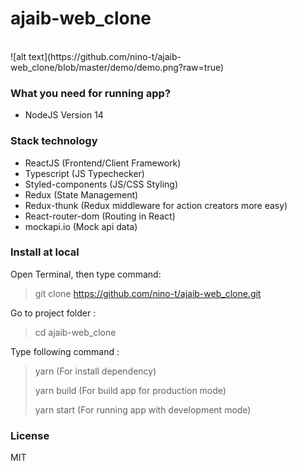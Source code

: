# ajaib-web_clone
<br>
![alt text](https://github.com/nino-t/ajaib-web_clone/blob/master/demo/demo.png?raw=true)

### What you need for running app?

- NodeJS Version 14

### Stack technology
- ReactJS (Frontend/Client Framework)
- Typescript (JS Typechecker)
- Styled-components (JS/CSS Styling)
- Redux (State Management)
- Redux-thunk (Redux middleware for action creators more easy)
- React-router-dom (Routing in React)
- mockapi.io (Mock api data)

### Install at local
Open Terminal, then type command:  
> git clone https://github.com/nino-t/ajaib-web_clone.git

Go to project folder :
> cd ajaib-web_clone

Type following command :  

> yarn (For install dependency)
>
> yarn build (For build app for production mode)
>
> yarn start (For running app with development mode)

### License
MIT
